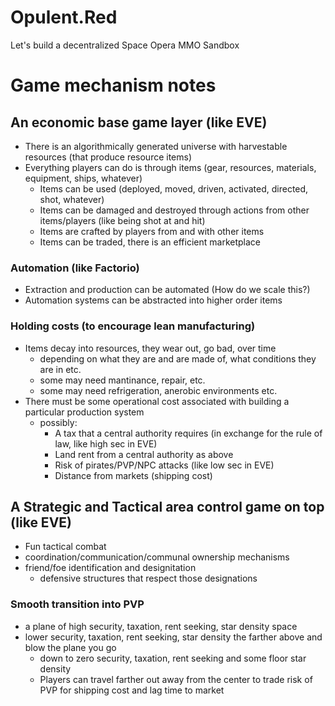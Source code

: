 # Opulent.Red

Let's build a decentralized Space Opera MMO Sandbox 

# Game mechanism notes

## An economic base game layer (like EVE)
- There is an algorithmically generated universe with harvestable resources (that produce resource items)
- Everything players can do is through items (gear, resources, materials, equipment, ships, whatever)
  - Items can be used (deployed, moved, driven, activated, directed, shot, whatever)
  - Items can be damaged and destroyed through actions from other items/players (like being shot at and hit)
  - Items are crafted by players from and with other items
  - Items can be traded, there is an efficient marketplace

### Automation (like Factorio)
- Extraction and production can be automated (How do we scale this?)
- Automation systems can be abstracted into higher order items

### Holding costs (to encourage lean manufacturing)
- Items decay into resources, they wear out, go bad, over time
  - depending on what they are and are made of, what conditions they are in etc.
  - some may need mantinance, repair, etc.
  - some may need refrigeration, anerobic environments etc.
- There must be some operational cost associated with building a particular production system
  - possibly:
    - A tax that a central authority requires (in exchange for the rule of law, like high sec in EVE)
    - Land rent from a central authority as above
    - Risk of pirates/PVP/NPC attacks (like low sec in EVE)
    - Distance from markets (shipping cost)

## A Strategic and Tactical area control game on top (like EVE)
- Fun tactical combat
- coordination/communication/communal ownership mechanisms
- friend/foe identification and designitation
  - defensive structures that respect those designations

### Smooth transition into PVP
- a plane of high security, taxation, rent seeking, star density space
- lower security, taxation, rent seeking, star density the farther above and blow the plane you go
  - down to zero security, taxation, rent seeking and some floor star density
  - Players can travel farther out away from the center to trade risk of PVP for shipping cost and lag time to market

